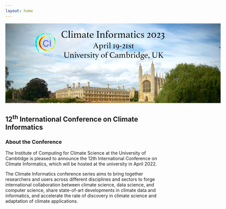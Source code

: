 ```yaml
---
layout: home
---
```

<style>
#logo-container {
    margin: 0 auto;
    width: 70vw;
}

#logo-container img {
    width: 70vw;
}
</style>

<div id='logo-container'><img src="assets/images/splash.png" /></div>

## 12<sup>th</sup> International Conference on Climate Informatics

### About the Conference

The Institute of Computing for Climate Science at the University of Cambtidge
is pleased to announce the 12th International Conference on Climate Informatics, which will be hosted at
the university in April 2022.

The Climate Informatics conference series aims to bring together researchers and users across different disciplines and sectors to forge international collaboration between climate science, data science, and computer science, share state-of-art developments in climate data and informatics, and accelerate the rate of discovery in climate science and adaptation of climate applications.
